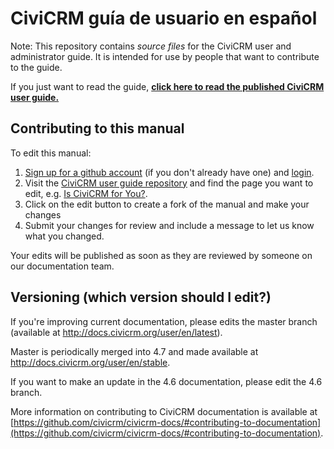 # CiviCRM guía de usuario en español

Note: This repository contains _source files_ for the CiviCRM user and administrator guide. It is intended for use by people that want to contribute to the guide.

If you just want to read the guide, **[click here to read the published CiviCRM user guide.](http://docs.civicrm.org/user/en/stable)**

## Contributing to this manual

To edit this manual:

1. [Sign up for a github account](https://github.com/join) (if you don't already have one) and [login](https://github.com/login).
2. Visit the [CiviCRM user guide repository](https://github.com/civicrm/civicrm-user-guide) and find the page you want to edit, e.g. [Is CiviCRM for You?](https://github.com/civicrm/civicrm-user-guide/blob/master/docs/getting-prepared/is-civicrm-for-you.md).
3. Click on the edit button to create a fork of the manual and make your changes
4. Submit your changes for review and include a message to let us know what you changed.

Your edits will be published as soon as they are reviewed by someone on our documentation team.

## Versioning (which version should I edit?)

If you're improving current documentation, please edits the master branch (available at http://docs.civicrm.org/user/en/latest).

Master is periodically merged into 4.7 and made available at http://docs.civicrm.org/user/en/stable.

If you want to make an update in the 4.6 documentation, please edit the 4.6 branch.

More information on contributing to CiviCRM documentation is available at [https://github.com/civicrm/civicrm-docs/#contributing-to-documentation](https://github.com/civicrm/civicrm-docs/#contributing-to-documentation).
